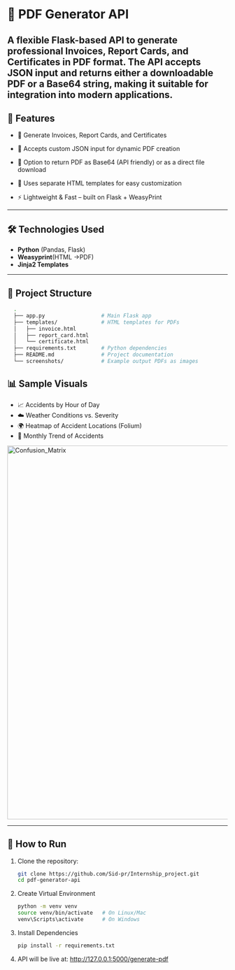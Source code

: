 # 📄 PDF Generator API

A flexible Flask-based API to generate professional Invoices, Report Cards, and Certificates in PDF format.
The API accepts JSON input and returns either a downloadable PDF or a Base64 string, making it suitable for integration into modern applications.
---

## 🎯 Features

- 📑 Generate Invoices, Report Cards, and Certificates

- 📝 Accepts custom JSON input for dynamic PDF creation

- 🔄 Option to return PDF as Base64 (API friendly) or as a direct file download

- 📂 Uses separate HTML templates for easy customization

- ⚡ Lightweight & Fast – built on Flask + WeasyPrint
---


## 🛠️ Technologies Used

- **Python** (Pandas, Flask)
- **Weasyprint**(HTML ->PDF)
- **Jinja2 Templates**

---

## 📁 Project Structure
```bash
  .
  ├── app.py                  # Main Flask app
  ├── templates/              # HTML templates for PDFs
  │   ├── invoice.html
  │   ├── report_card.html
  │   └── certificate.html
  ├── requirements.txt        # Python dependencies
  ├── README.md               # Project documentation
  └── screenshots/            # Example output PDFs as images
```


## 📊 Sample Visuals

- 📈 Accidents by Hour of Day  
- ☁️ Weather Conditions vs. Severity  
- 🌍 Heatmap of Accident Locations (Folium)  
- 📅 Monthly Trend of Accidents  

<img width="1231" height="855" alt="Confusion_Matrix" src="https://github.com/user-attachments/assets/6436ba40-6dbc-4087-a080-fb62abd68a85" />


---

## 🚀 How to Run

1. Clone the repository:
   ```bash
   git clone https://github.com/Sid-pr/Internship_project.git
   cd pdf-generator-api

2. Create Virtual Environment
   ```bash
   python -m venv venv
   source venv/bin/activate   # On Linux/Mac
   venv\Scripts\activate      # On Windows

3. Install Dependencies
   ```bash
   pip install -r requirements.txt

4. API will be live at:
   http://127.0.0.1:5000/generate-pdf
